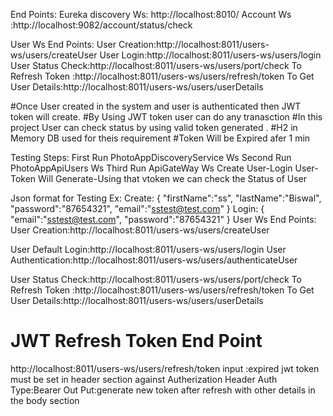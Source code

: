 End Points:
Eureka discovery Ws: http://localhost:8010/
Account Ws :http://localhost:9082/account/status/check



User Ws End Points:
User Creation:http://localhost:8011/users-ws/users/createUser
User Login:http://localhost:8011/users-ws/users/login 
User Status Check:http://localhost:8011/users-ws/users/port/check
To Refresh Token :http://localhost:8011/users-ws/users/refresh/token
To Get User Details:http://localhost:8011/users-ws/users/userDetails

#Once User created in the system and user is authenticated then JWT token will create.
#By Using JWT token user can do any tranasction 
#In this project User can check status by using valid token generated .
#H2 in Memory DB used for theis requirement
#Token Will be Expired afer 1 min


Testing Steps:
First Run PhotoAppDiscoveryService Ws
Second Run PhotoAppApiUsers Ws
Third Run ApiGateWay Ws
Create User-Login User-Token Will Generate-Using that vtoken we can check the Status of User

Json format for Testing
Ex:
Create:
{
"firstName":"ss",
"lastName":"Biswal",
"password":"87654321",
"email":"sstest@test.com"
}
Login:
{
"email":"sstest@test.com",
"password":"87654321"
}
User Ws End Points:
User Creation:http://localhost:8011/users-ws/users/createUser

User Default Login:http://localhost:8011/users-ws/users/login 
User Authentication:http://localhost:8011/users-ws/users/authenticateUser 

User Status Check:http://localhost:8011/users-ws/users/port/check
To Refresh Token :http://localhost:8011/users-ws/users/refresh/token
To Get User Details:http://localhost:8011/users-ws/users/userDetails

# JWT Refresh Token End Point
http://localhost:8011/users-ws/users/refresh/token
input :expired jwt token must be set in header section against  Autherization Header
Auth Type:Bearer
Out Put:generate new token after refresh with other details in the body section 
